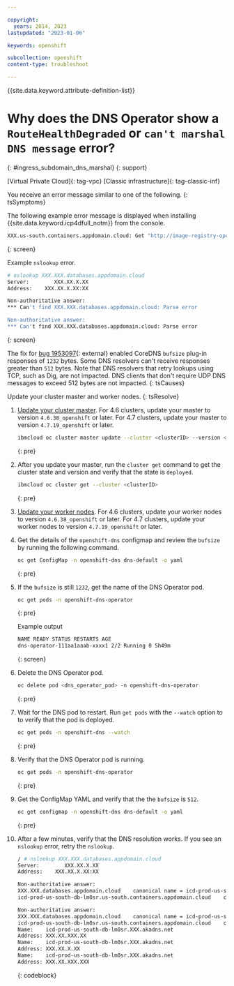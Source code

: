 ```yaml
---

copyright:
  years: 2014, 2023
lastupdated: "2023-01-06"

keywords: openshift

subcollection: openshift
content-type: troubleshoot

---
```


{{site.data.keyword.attribute-definition-list}}



# Why does the DNS Operator show a `RouteHealthDegraded` or `can't marshal DNS message` error?
{: #ingress_subdomain_dns_marshal}
{: support}

[Virtual Private Cloud]{: tag-vpc} [Classic infrastructure]{: tag-classic-inf}


You receive an error message similar to one of the following.
{: tsSymptoms}

The following example error message is displayed when installing {{site.data.keyword.icp4dfull_notm}} from the console.

```sh
XXX.us-south.containers.appdomain.cloud: Get "http://image-registry-openshift-image-registry.ocp-data-privacy-prod-c-XXX.us-south.containers.appdomain.cloud/v2/": dial tcp: lookup image-registry-openshift-image-registry.ocp-data-privacy-prod-c-XXX.us-south.containers.appdomain.cloud on XXX.XX.X.XX:XX: can't marshal DNS message
```
{: screen}

Example `nslookup` error.
```sh
# nslookup XXX.XXX.databases.appdomain.cloud
Server:        XXX.XX.X.XX
Address:    XXX.XX.X.XX:XX

Non-authoritative answer:
*** Can't find XXX.XXX.databases.appdomain.cloud: Parse error

Non-authoritative answer:
*** Can't find XXX.XXX.databases.appdomain.cloud: Parse error
```
{: screen}


The fix for [bug 1953097](https://bugzilla.redhat.com/show_bug.cgi?id=1970140){: external} enabled CoreDNS `bufsize` plug-in responses of `1232` bytes. Some DNS resolvers can't receive responses greater than `512` bytes. Note that DNS resolvers that retry lookups using TCP, such as Dig, are not impacted. DNS clients that don't require UDP DNS messages to exceed 512 bytes are not impacted.
{: tsCauses}

Update your cluster master and worker nodes.
{: tsResolve}

1. [Update your cluster master](/docs/openshift?topic=openshift-update#master). For 4.6 clusters, update your master to version `4.6.38_openshift` or later. For 4.7 clusters, update your master to version `4.7.19_openshift` or later.
    ```sh
    ibmcloud oc cluster master update --cluster <clusterID> --version <4.6.38_openshift|4.7.19_openshift>
    ```
    {: pre}

1. After you update your master, run the `cluster get` command to get the cluster state and version and verify that the state is `deployed`.
    ```sh
    ibmcloud oc cluster get --cluster <clusterID>
    ```
    {: pre}

1. [Update your worker nodes](/docs/openshift?topic=openshift-update#master). For 4.6 clusters, update your worker nodes to version `4.6.38_openshift` or later. For 4.7 clusters, update your worker nodes to version `4.7.19_openshift` or later.

1. Get the details of the `openshift-dns` configmap and review the `bufsize` by running the following command. 
    ```sh
    oc get ConfigMap -n openshift-dns dns-default -o yaml
    ```
    {: pre}

1. If the `bufsize` is still `1232`, get the name of the DNS Operator pod.
    ```sh
    oc get pods -n openshift-dns-operator
    ```
    {: pre}

    Example output
    ```sh
    NAME READY STATUS RESTARTS AGE
    dns-operator-111aa1aaab-xxxx1 2/2 Running 0 5h49m
    ```
    {: screen}

1. Delete the DNS Operator pod.
    ```sh
    oc delete pod <dns_operator_pod> -n openshift-dns-operator 
    ```
    {: pre}

1. Wait for the DNS pod to restart. Run `get pods` with the `--watch` option to to verify that the pod is deployed.
    ```sh
    oc get pods -n openshift-dns --watch
    ```
    {: pre}

1. Verify that the DNS Operator pod is running.
    ```sh
    oc get pods -n openshift-dns-operator
    ```
    {: pre}

1. Get the ConfigMap YAML and verify that the the `bufsize` is `512`. 
    ```sh
    oc get configmap -n openshift-dns dns-default -o yaml
    ```
    {: pre}

1. After a few minutes, verify that the DNS resolution works. If you see an `nslookup` error, retry the `nslookup`.

    ```sh
    / # nslookup XXX.XXX.databases.appdomain.cloud
    Server:        XXX.XX.X.XX
    Address:    XXX.XX.X.XX:XX

    Non-authoritative answer:
    XXX.XXX.databases.appdomain.cloud    canonical name = icd-prod-us-south-db-lm0sr.us-south.containers.appdomain.cloud
    icd-prod-us-south-db-lm0sr.us-south.containers.appdomain.cloud    canonical name = icd-prod-us-south-db-lm0sr.XXX.akadns.net

    Non-authoritative answer:
    XXX.XXX.databases.appdomain.cloud    canonical name = icd-prod-us-south-db-lm0sr.us-south.containers.appdomain.cloud
    icd-prod-us-south-db-lm0sr.us-south.containers.appdomain.cloud    canonical name = icd-prod-us-south-db-lm0sr.XXX.akadns.net
    Name:    icd-prod-us-south-db-lm0sr.XXX.akadns.net
    Address: XXX.XX.XXX.XX
    Name:    icd-prod-us-south-db-lm0sr.XXX.akadns.net
    Address: XXX.XX.X.XX
    Name:    icd-prod-us-south-db-lm0sr.XXX.akadns.net
    Address: XXX.XX.XXX.XXX
    ```
    {: codeblock}










